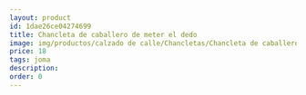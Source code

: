 ```yaml
---
layout: product
id: 1dae26ce04274699
title: Chancleta de caballero de meter el dedo 
image: img/productos/calzado de calle/Chancletas/Chancleta de caballero de meter el dedo =18=joma.webp
price: 18
tags: joma
description: 
order: 0
---
```

